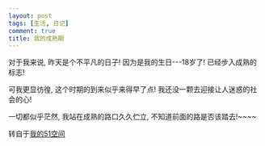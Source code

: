 ```yaml
---
layout: post
tags: [生活, 日记]
comment: true
title: 我的成熟期
---
```


对于我来说, 昨天是个不平凡的日子! 因为是我的生日---18岁了! 已经步入成熟的标志!

可我更显彷徨, 这个时期的到来似乎来得早了点! 我还没一颗去迎接让人迷惑的社会的心!

一切都似乎茫然, 我站在成熟的路口久久伫立, 不知道前面的路是否该踏去!~~~~


转自于[我的51空间](http://home.51.com/cailiwei712/diary/item/10000130.html)

